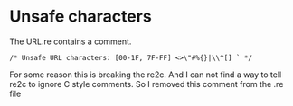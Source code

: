 # Unsafe characters
The URL.re contains a comment.
```
/* Unsafe URL characters: [00-1F, 7F-FF] <>\"#%{}|\\^[] ` */
```

For some reason this is breaking the re2c. And I can not find a way to tell re2c to ignore C style comments.
So I removed this comment from the .re file
